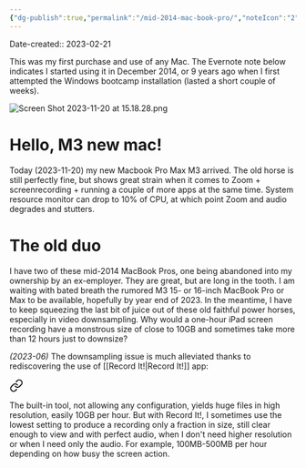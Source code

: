 ```yaml
---
{"dg-publish":true,"permalink":"/mid-2014-mac-book-pro/","noteIcon":"2"}
---
```


Date-created:: 2023-02-21

This was my first purchase and use of any Mac. The Evernote note below indicates I started using it in December 2014, or 9 years ago when I first attempted the Windows bootcamp installation (lasted a short couple of weeks). 

![Screen Shot 2023-11-20 at 15.18.28.png](/img/user/Screen%20Shot%202023-11-20%20at%2015.18.28.png)
# Hello, M3 new mac!

Today (2023-11-20) my new Macbook Pro Max M3 arrived. The old horse is still perfectly fine, but shows great strain when it comes to Zoom + screenrecording + running a couple of more apps at the same time. System resource monitor can drop to 10% of CPU, at which point Zoom and audio degrades and stutters.

# The old duo

I have two of these mid-2014 MacBook Pros, one being abandoned into my ownership by an ex-employer. They are great, but are long in the tooth. I am waiting with bated breath the rumored M3 15- or 16-inch MacBook Pro or Max to be available, hopefully by year end of 2023. In the meantime, I have to keep squeezing the last bit of juice out of these old faithful power horses, especially in video downsampling. Why would a one-hour iPad screen recording have a monstrous size of close to 10GB and sometimes take more than 12 hours just to downsize?

*(2023-06)* The downsampling issue is much alleviated thanks to rediscovering the use of [[Record It!\|Record It!]] app:


<div class="transclusion internal-embed is-loaded"><a class="markdown-embed-link" href="/record-it/#c7bb87" aria-label="Open link"><svg xmlns="http://www.w3.org/2000/svg" width="24" height="24" viewBox="0 0 24 24" fill="none" stroke="currentColor" stroke-width="2" stroke-linecap="round" stroke-linejoin="round" class="svg-icon lucide-link"><path d="M10 13a5 5 0 0 0 7.54.54l3-3a5 5 0 0 0-7.07-7.07l-1.72 1.71"></path><path d="M14 11a5 5 0 0 0-7.54-.54l-3 3a5 5 0 0 0 7.07 7.07l1.71-1.71"></path></svg></a><div class="markdown-embed">



The built-in tool, not allowing any configuration, yields huge files in high resolution, easily 10GB per hour. But with Record It!, I sometimes use the lowest setting to produce a recording only a fraction in size, still clear enough to view and with perfect audio, when I don't need higher resolution or when I need only the audio. For example, 100MB-500MB per hour depending on how busy the screen action. 

</div></div>
